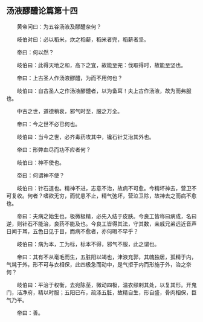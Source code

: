 ## 汤液醪醴论篇第十四


&emsp;&emsp;黄帝问曰：为五谷汤液及醪醴奈何？

&emsp;&emsp;岐伯对曰：必以稻米，炊之稻薪，稻米者完，稻薪者坚。

&emsp;&emsp;帝曰：何以然？

&emsp;&emsp;岐伯曰：此得天地之和，高下之宜，故能至完：伐取得时，故能至坚也。

&emsp;&emsp;帝曰：上古圣人作汤液醪醴，为而不用何也？

&emsp;&emsp;岐伯曰：自古圣人之作汤液醪醴者，以为备耳！夫上古作汤液，故为而弗服也。

&emsp;&emsp;中古之世，道德稍衰，邪气时至，服之万全。

&emsp;&emsp;帝曰：今之世不必已何也。

&emsp;&emsp;岐伯曰：当今之世，必齐毒药攻其中，镵石针艾治其外也。

&emsp;&emsp;帝曰：形弊血尽而功不应者何？

&emsp;&emsp;岐伯曰：神不使也。

&emsp;&emsp;帝曰：何谓神不使？

&emsp;&emsp;岐伯曰：针石道也。精神不进，志意不治，故病不可愈。今精坏神去，营卫不可复收。何者？嗜欲无穷，而忧患不止，精气弛坏，营泣卫除，故神去之而病不愈也。

&emsp;&emsp;帝曰：夫病之始生也，极微极精，必先入结于皮肤。今良工皆称曰病成，名曰逆，则针石不能治，良药不能及也。今良工皆得其法，守其数，亲戚兄弟远近音声日闻于耳，五色日见于目，而病不愈者，亦何暇不早乎？

&emsp;&emsp;岐伯曰：病为本，工为标，标本不得，邪气不服，此之谓也。

&emsp;&emsp;帝曰：其有不从毫毛而生，五脏阳以竭也，津液充郭，其魄独居，孤精于内，气耗于外，形不可与衣相保，此四极急而动中，是气拒于内而形施于外，治之奈何？

&emsp;&emsp;岐伯曰：平治于权衡，去宛陈莝，微动四极，温衣缪剌其处，以复其形。开鬼门，洁净府，精以时服；五阳已布，疏涤五脏，故精自生，形自盛，骨肉相保，巨气乃平。

&emsp;&emsp;帝曰：善。

